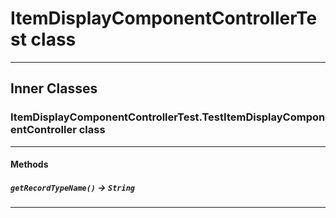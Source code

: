 # ItemDisplayComponentControllerTest class
---
## Inner Classes

### ItemDisplayComponentControllerTest.TestItemDisplayComponentController class
---
#### Methods
##### `getRecordTypeName()` → `String`
---
